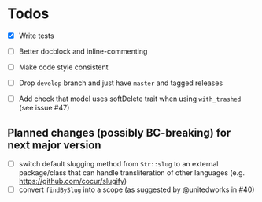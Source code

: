 # Todos

- [x] Write tests
- [ ] Better docblock and inline-commenting
- [ ] Make code style consistent
- [ ] Drop `develop` branch and just have `master` and tagged releases
- [ ] Add check that model uses softDelete trait when using `with_trashed` (see issue #47)


## Planned changes (possibly BC-breaking) for next major version

- [ ] switch default slugging method from `Str::slug` to an external package/class that can handle transliteration of other languages (e.g. https://github.com/cocur/slugify)
- [ ] convert `findBySlug` into a scope (as suggested by @unitedworks in #40)
